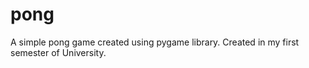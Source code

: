 # pong
A simple pong game created using pygame library. Created in my first semester of University.
